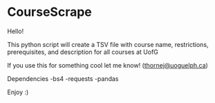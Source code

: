 # CourseScrape


Hello!

This python script will create a TSV file with course name, restrictions, prerequisites, and description for all courses at UofG

If you use this for something cool let me know! (thornej@uoguelph.ca)

Dependencies
 -bs4
 -requests
 -pandas

Enjoy :)
